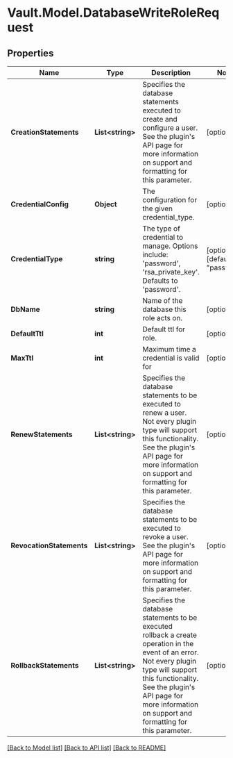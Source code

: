 # Vault.Model.DatabaseWriteRoleRequest

## Properties

Name | Type | Description | Notes
------------ | ------------- | ------------- | -------------
**CreationStatements** | **List&lt;string&gt;** | Specifies the database statements executed to create and configure a user. See the plugin&#x27;s API page for more information on support and formatting for this parameter. | [optional] 
**CredentialConfig** | **Object** | The configuration for the given credential_type. | [optional] 
**CredentialType** | **string** | The type of credential to manage. Options include: &#x27;password&#x27;, &#x27;rsa_private_key&#x27;. Defaults to &#x27;password&#x27;. | [optional] [default to "password"]
**DbName** | **string** | Name of the database this role acts on. | [optional] 
**DefaultTtl** | **int** | Default ttl for role. | [optional] 
**MaxTtl** | **int** | Maximum time a credential is valid for | [optional] 
**RenewStatements** | **List&lt;string&gt;** | Specifies the database statements to be executed to renew a user. Not every plugin type will support this functionality. See the plugin&#x27;s API page for more information on support and formatting for this parameter. | [optional] 
**RevocationStatements** | **List&lt;string&gt;** | Specifies the database statements to be executed to revoke a user. See the plugin&#x27;s API page for more information on support and formatting for this parameter. | [optional] 
**RollbackStatements** | **List&lt;string&gt;** | Specifies the database statements to be executed rollback a create operation in the event of an error. Not every plugin type will support this functionality. See the plugin&#x27;s API page for more information on support and formatting for this parameter. | [optional] 


[[Back to Model list]](../README.md#documentation-for-models) [[Back to API list]](../README.md#documentation-for-api-endpoints) [[Back to README]](../README.md)

